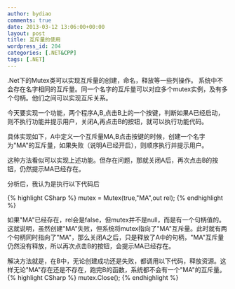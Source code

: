 ```yaml
---
author: bydiao
comments: true
date: 2013-03-12 13:06:00+00:00
layout: post
title: 互斥量的使用
wordpress_id: 204
categories: [.NET&CPP]
tags: [.NET]
---
```


.Net下的Mutex类可以实现互斥量的创建，命名，释放等一些列操作。
系统中不会存在名字相同的互斥量。同一个名字的互斥量可以对应多个mutex实例，及有多个句柄。他们之间可以实现互斥关系。

今天要实现一个功能，两个程序A,B,点击B上的一个按键，判断如果A已经启动，则不执行功能并提示用户，关闭A,再点击B的按钮，就可以执行功能代码。

具体实现如下，A中定义一个互斥量MA,B点击按键的时候，创建一个名字为"MA"的互斥量，如果失败（说明A已经开启），则顺序执行并提示用户。

这种方法看似可以实现上述功能。但存在问题，那就关闭A后，再次点击B的按钮，仍然提示MA已经存在。

分析后，我认为是执行以下代码后

{% highlight CSharp %}
    mutex = Mutex(true,"MA",out rel);
{% endhighlight %}

如果"MA"已经存在，rel会是false，但mutex并不是null，而是有一个句柄值的。这就说明，虽然创建"MA"失败，但系统将mutex指向了"MA"互斥量。此时就有两个句柄同时指向了"MA"，那么关闭A之后，只是释放了A中的句柄，"MA"互斥量仍然没有释放，所以再次点击B的按钮，会提示MA已经存在。

解决方法就是，在B中，无论创建成功还是失败，都调用以下代码，释放资源。这样无论"MA"存在还是不存在，跑完B的函数，系统都不会有一个"MA"的互斥量。
{% highlight CSharp %}
    mutex.Close();
{% endhighlight %}
